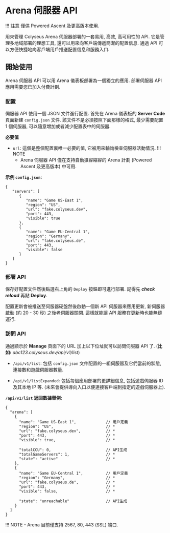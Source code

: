 # Arena 伺服器 API

!!! 註意
    僅供 Powered Ascent 及更高版本使用.

用來管理 Colyseus Arena 伺服器部署的一套易用, 高效, 高可用性的 API. 它是管理多地域部署的理想工具, 還可以用來向客戶端傳遞簡潔的配置信息. 通過 API 可以方便快捷地向客戶端用戶推送配置信息和服務入口.

## 開始使用
Arena 伺服器 API 可以用 Arena 儀表板部署為一個獨立的應用. 部署伺服器 API 應用需要您已加入付費計劃.

### 配置
伺服器 API 使用一個 JSON 文件進行配置. 首先在 Arena 儀表板的 **Server Code** 頁面新建 `config.json` 文件. 該文件不是必須按照下面那樣的格式, 最少需要配置 1 個伺服器, 可以隨意增加或者減少配置表中的伺服器.

**必要值**

- `url`: 這個是整個配置裏唯一必要的值, 它被用來輪詢檢查伺服器活動情況.
!!! NOTE
    - Arena 伺服器 API 僅在支持自動擴容縮容的 Arena 計劃 (Powered Ascent 及更高版本) 中可用.

**示例 `config.json`:**
```
{
   "servers": [
      {
         "name": "Game US-East 1",
         "region": "US",
         "url": "fake.colyseus.dev",
         "port": 443,
         "visible": true
      },
      {
         "name": "Game EU-Central 1",
         "region": "Germany",
         "url": "fake.colyseus.de",
         "port": 443,
         "visible": false
      }
   ]
}
```

### 部署 API
保存好配置文件然後點選右上角的 `Deploy` 按鈕即可進行部署. 記得先 ***check reload*** 再點 **Deploy**.

配置更新會被推送至伺服器硬盤然後啟動一個新 API 伺服器來應用更新, 新伺服器啟動 (約 20 - 30 秒) 之後老伺服器關閉. 這樣就能讓 API 服務在更新時也能無縫運行.

### 訪問 API
通過顯示於 **Manage** 頁面下的 URL 加上以下位址就可以訪問伺服器 API 了.  (**比如:** *abc123.colyseus.dev/api/v1/list*)

- `/api/v1/list`: 包括 `config.json` 文件配置的一組伺服器及它們當前的狀態, 連接數和遊戲伺服器數量.

- `/api/v1/listExpanded`: 包括每個應用部署的更詳細信息, 包括遊戲伺服器 ID 及其本地 IP 等. (未來會提供導向入口以便連接客戶端到指定的遊戲伺服器上).


**`/api/v1/list` 返回數據舉例:**
```
{
  "arena": [
    {
      "name": "Game US-East 1",             // 用戶定義
      "region": "US",                       // *
      "url": "fake.colyseus.dev",           // *
      "port": 443,                          // *
      "visible": true,                      // *

      "totalCCU": 0,                        // API生成
      "totalGameServers": 1,                // *
      "state": "active"                     // *
    },
    {
      "name": "Game EU-Central 1",          // 用戶定義
      "region": "Germany",                  // *
      "url": "fake.colyseus.de",            // *
      "port": 443,                          // *
      "visible": false,                     // *

      "state": "unreachable"                // API生成
    }
  ]
}
```
!!! NOTE
    - Arena 目前僅支持 2567, 80, 443 (SSL) 端口.
